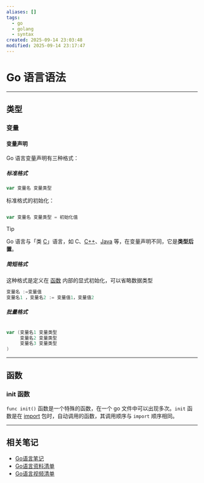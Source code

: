 ```yaml
---
aliases: []
tags:
  - go
  - golang
  - syntax
created: 2025-09-14 23:03:48
modified: 2025-09-14 23:17:47
---
```


# Go 语言语法

---

## 类型

### 变量

#### 变量声明

Go 语言变量声明有三种格式：

##### 标准格式

```go
var 变量名 变量类型
```

标准格式的初始化：

```go

var 变量名 变量类型 = 初始化值
```

> [!tip] 
> 
> Go 语言与「类 [C](../C/C_Note.md)」语言，如 C、[C++](../C/CPP_Note.md)、[Java](../Java/Java_Note.md) 等，在变量声明不同，它是**类型后置**。

##### 简短格式

这种格式是定义在 [函数](#函数) 内部的显式初始化，可以省略数据类型

```go
变量名 :=变量值
变量名1 ，变量名2 := 变量值1，变量值2
```

##### 批量格式

```go

var (变量名1 变量类型
	 变量名2 变量类型
	 变量名3 变量类型
)
```

---

## 函数

### init 函数

`func init()` 函数是一个特殊的函数，在一个 go 文件中可以出现多次。`init` 函数是在 [import](#import) 包时，自动调用的函数，其调用顺序与 `import` 顺序相同。

---

## 相关笔记

* [Go语言笔记](GoLang_Note.md)
* [Go语言资料清单](GoLang_Material.md)
* [Go语言视频清单](GoLang_Videos.md)
